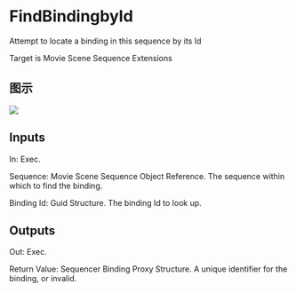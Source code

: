 # FindBindingbyId

Attempt to locate a binding in this sequence by its Id

Target is Movie Scene Sequence Extensions

## 图示

![]($-20221218-20535817.png)

## Inputs

In: Exec.

Sequence: Movie Scene Sequence Object Reference. The sequence within which to find the binding.

Binding Id: Guid Structure. The binding Id to look up.  

## Outputs

Out: Exec.

Return Value: Sequencer Binding Proxy Structure. A unique identifier for the binding, or invalid.

